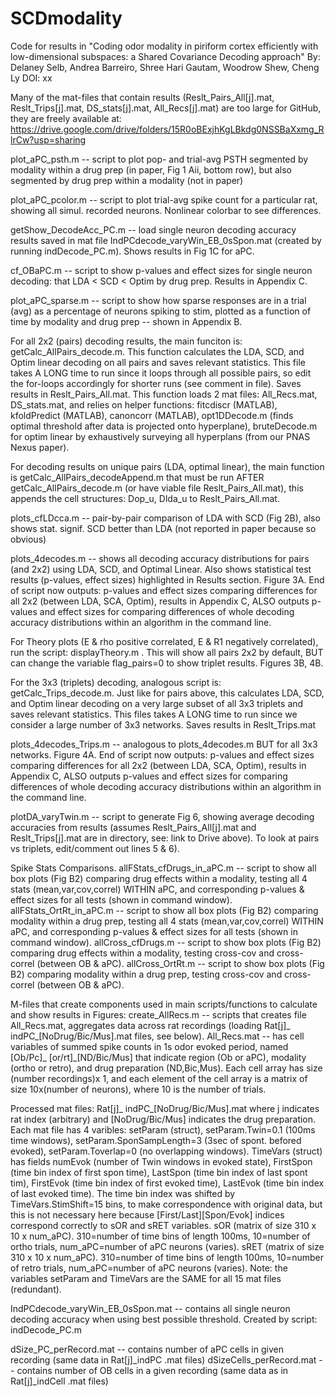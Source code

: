 # SCDmodality
Code for results in "Coding odor modality in piriform cortex efficiently with low-dimensional subspaces: a Shared Covariance Decoding approach" 
By: Delaney Selb, Andrea Barreiro, Shree Hari Gautam, Woodrow Shew, Cheng Ly
DOI: xx

Many of the mat-files that contain results (Reslt_Pairs_All[j].mat, Reslt_Trips[j].mat, DS_stats[j].mat, All_Recs[j].mat) are too large for GitHub, they are freely available at: https://drive.google.com/drive/folders/15R0oBExjhKgLBkdg0NSSBaXxmg_RlrCw?usp=sharing

plot_aPC_psth.m -- script to plot pop- and trial-avg PSTH segmented by modality within a drug prep (in paper, Fig 1 Aii, bottom row), but also segmented by drug prep within a modality (not in paper)

plot_aPC_pcolor.m -- script to plot trial-avg spike count for a particular rat, showing all simul. recorded neurons. Nonlinear colorbar to see differences.

getShow_DecodeAcc_PC.m -- load single neuron decoding accuracy results saved in mat file IndPCdecode_varyWin_EB_0sSpon.mat (created by running indDecode_PC.m). Shows results in Fig 1C for aPC.

cf_OBaPC.m -- script to show p-values and effect sizes for single neuron decoding: that LDA < SCD < Optim by drug prep. Results in Appendix C.

plot_aPC_sparse.m -- script to show how sparse responses are in a trial (avg) as a percentage of neurons spiking to stim, plotted as a function of time by modality and drug prep -- shown in Appendix B.

For all 2x2 (pairs) decoding results, the main funciton is: getCalc_AllPairs_decode.m. This function calculates the LDA, SCD, and Optim linear decoding on all pairs and saves relevant statistics. 
This file takes A LONG time to run since it loops through all possible pairs, so edit the for-loops accordingly for shorter runs (see comment in file). Saves results in Reslt_Pairs_All.mat. 
This function loads 2 mat files: All_Recs.mat, DS_stats.mat, and relies on helper functions: fitcdiscr (MATLAB), kfoldPredict (MATLAB), canoncorr (MATLAB), opt1DDecode.m (finds optimal threshold after data is projected onto hyperplane), bruteDecode.m for optim linear by exhaustively surveying all hyperplans (from our PNAS Nexus paper).

For decoding results on unique pairs (LDA, optimal linear), the main function is getCalc_AllPairs_decodeAppend.m that must be run AFTER getCalc_AllPairs_decode.m (or have viable file Reslt_Pairs_All.mat), this appends the cell structures: Dop_u, Dlda_u to Reslt_Pairs_All.mat. 

plots_cfLDcca.m -- pair-by-pair comparison of LDA with SCD (Fig 2B), also shows stat. signif. SCD better than LDA (not reported in paper because so obvious)

plots_4decodes.m -- shows all decoding accuracy distributions for pairs (and 2x2) using LDA, SCD, and Optimal Linear.  Also shows statistical test results (p-values, effect sizes) highlighted in Results section. Figure 3A. 
End of script now outputs: p-values and effect sizes comparing differences for all 2x2 (between LDA, SCA, Optim), results in Appendix C, ALSO outputs p-values and effect sizes for comparing differences of whole decoding accuracy distributions within an algorithm in the command line.

For Theory plots (E & rho positive correlated, E & R1 negatively correlated), run the script: displayTheory.m . This will show all pairs 2x2 by default, BUT can change the variable flag_pairs=0 to show triplet results. 
Figures 3B, 4B. 

For the 3x3 (triplets) decoding, analogous script is: getCalc_Trips_decode.m. Just like for pairs above, this calculates LDA, SCD, and Optim linear decoding on a very large subset of all 3x3 triplets and saves relevant statistics. 
This files takes A LONG time to run since we consider a large number of 3x3 networks.  Saves results in Reslt_Trips.mat

plots_4decodes_Trips.m -- analogous to plots_4decodes.m BUT for all 3x3 networks. Figure 4A. End of script now outputs: p-values and effect sizes comparing differences for all 2x2 (between LDA, SCA, Optim), results in Appendix C, ALSO outputs p-values and effect sizes for comparing differences of whole decoding accuracy distributions within an algorithm in the command line.

plotDA_varyTwin.m -- script to generate Fig 6, showing average decoding accuracies from results (assumes Reslt_Pairs_All[j].mat and Reslt_Trips[j].mat are in directory, see: link to Drive above). To look at pairs vs triplets, edit/comment out lines 5 & 6). 

Spike Stats Comparisons.
allFStats_cfDrugs_in_aPC.m -- script to show all box plots (Fig B2) comparing drug effects within a modality, testing all 4 stats (mean,var,cov,correl) WITHIN aPC, and corresponding p-values & effect sizes for all tests (shown in command window).
allFStats_OrtRt_in_aPC.m -- script to show all box plots (Fig B2) comparing modality within a drug prep, testing all 4 stats (mean,var,cov,correl) WITHIN aPC, and corresponding p-values & effect sizes for all tests (shown in command window).
allCross_cfDrugs.m -- script to show box plots (Fig B2) comparing drug effects within a modality, testing cross-cov and cross-correl (between OB & aPC). 
allCross_OrtRt.m -- script to show box plots (Fig B2) comparing modality within a drug prep, testing cross-cov and cross-correl (between OB & aPC).

M-files that create components used in main scripts/functions to calculate and show results in Figures:
create_AllRecs.m -- scripts that creates file All_Recs.mat, aggregates data across rat recordings (loading Rat[j]_ indPC_[NoDrug/Bic/Mus].mat files, see below). 
All_Recs.mat -- has cell variables of summed spike counts in 1s odor evoked period, named [Ob/Pc]_ [or/rt]_[ND/Bic/Mus] that indicate region (Ob or aPC), modality (ortho or retro), and drug preparation (ND,Bic,Mus). Each cell array has size (number recordings)x 1, and each element of the cell array is a matrix of size 10x(number of neurons), where 10 is the number of trials.

Processed mat files: Rat[j]_ indPC_[NoDrug/Bic/Mus].mat where j indicates rat index (arbitrary) and [NoDrug/Bic/Mus] indicates the drug preparation. 
Each mat file has 4 varibles: setParam (struct), setParam.Twin=0.1 (100ms time windows), setParam.SponSampLength=3 (3sec of spont. befored evoked), setParam.Toverlap=0 (no overlapping windows). 
TimeVars (struct) has fields numEvok (number of Twin windows in evoked state), FirstSpon (time bin index of first spon time), LastSpon (time bin index of last spont tim), FirstEvok (time bin index of first evoked time), LastEvok (time bin index of last evoked time). 
The time bin index was shifted by TimeVars.StimShift=15 bins, to make correspondence with original data, but this is not necessary here because [First/Last][Spon/Evok] indices correspond correctly to sOR and sRET variables. 
sOR (matrix of size 310 x 10 x num_aPC). 310=number of time bins of length 100ms, 10=number of ortho trials, num_aPC=number of aPC neurons (varies). 
sRET (matrix of size 310 x 10 x num_aPC). 310=number of time bins of length 100ms, 10=number of retro trials, num_aPC=number of aPC neurons (varies). 
Note: the variables setParam and TimeVars are the SAME for all 15 mat files (redundant). 

IndPCdecode_varyWin_EB_0sSpon.mat -- contains all single neuron decoding accuracy when using best possible threshold. Created by script: indDecode_PC.m

dSize_PC_perRecord.mat -- contains number of aPC cells in given recording (same data in Rat[j]_indPC .mat files)
dSizeCells_perRecord.mat -- contains number of OB cells in a given recording (same data as in Rat[j]_indCell .mat files)
